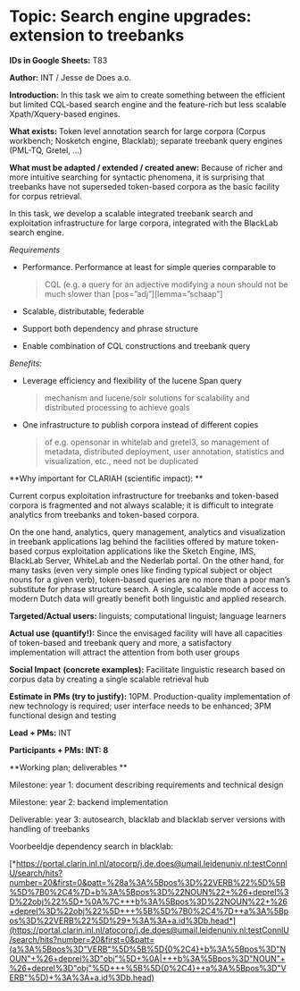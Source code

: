 Topic: Search engine upgrades: extension to treebanks
=====================================================

**IDs in Google Sheets:** T83

**Author:** INT / Jesse de Does a.o.

**Introduction:** In this task we aim to create something between the
efficient but limited CQL-based search engine and the feature-rich but
less scalable Xpath/Xquery-based engines.

**What exists:** Token level annotation search for large corpora (Corpus
workbench; Nosketch engine, Blacklab); separate treebank query engines
(PML-TQ, Gretel, ...)

**What must be adapted / extended / created anew:** Because of richer
and more intuitive searching for syntactic phenomena, it is surprising
that treebanks have not superseded token-based corpora as the basic
facility for corpus retrieval.

In this task, we develop a scalable integrated treebank search and
exploitation infrastructure for large corpora, integrated with the
BlackLab search engine.

*Requirements*

-   Performance. Performance at least for simple queries comparable to
    > CQL (e.g. a query for an adjective modifying a noun should not be
    > much slower than \[pos=”adj”\]\[lemma=”schaap”\]

-   Scalable, distributable, federable

-   Support both dependency and phrase structure

-   Enable combination of CQL constructions and treebank query

*Benefits:*

-   Leverage efficiency and flexibility of the lucene Span query
    > mechanism and lucene/solr solutions for scalability and
    > distributed processing to achieve goals

-   One infrastructure to publish corpora instead of different copies
    > of e.g. opensonar in whitelab and gretel3, so management of
    > metadata, distributed deployment, user annotation, statistics and
    > visualization, etc., need not be duplicated

**Why important for CLARIAH (scientific impact): **

Current corpus exploitation infrastructure for treebanks and token-based
corpora is fragmented and not always scalable; it is difficult to
integrate analytics from treebanks and token-based corpora.

On the one hand, analytics, query management, analytics and
visualization in treebank applications lag behind the facilities offered
by mature token-based corpus exploitation applications like the Sketch
Engine, IMS, BlackLab Server, WhiteLab and the Nederlab portal. On the
other hand, for many tasks (even very simple ones like finding typical
subject or object nouns for a given verb), token-based queries are no
more than a poor man’s substitute for phrase structure search. A single,
scalable mode of access to modern Dutch data will greatly benefit both
linguistic and applied research.

**Targeted/Actual users:** linguists; computational linguist; language
learners

**Actual use (quantify!):** Since the envisaged facility will have all
capacities of token-based and treebank query and more, a satisfactory
implementation will attract the attention from both user groups

**Social Impact** **(concrete examples):** Facilitate linguistic
research based on corpus data by creating a single scalable retrieval
hub

**Estimate in PMs (try to justify):** 10PM. Production-quality
implementation of new technology is required; user interface needs to be
enhanced; 3PM functional design and testing

**Lead + PMs:** INT

**Participants + PMs: INT: 8**

**Working plan; deliverables **

Milestone: year 1: document describing requirements and technical design

Milestone: year 2: backend implementation

Deliverable: year 3: autosearch, blacklab and blacklab server versions
with handling of treebanks

Voorbeeldje dependency search in blacklab:

[*https://portal.clarin.inl.nl/atocorp/j.de.does@umail.leidenuniv.nl:testConnlU/search/hits?number=20&first=0&patt=%28a%3A%5Bpos%3D%22VERB%22%5D%5B%5D%7B0%2C4%7D+b%3A%5Bpos%3D%22NOUN%22+%26+deprel%3D%22obj%22%5D+%0A%7C+++b%3A%5Bpos%3D%22NOUN%22+%26+deprel%3D%22obj%22%5D+++%5B%5D%7B0%2C4%7D++a%3A%5Bpos%3D%22VERB%22%5D%29+%3A%3A+a.id%3Db.head*](https://portal.clarin.inl.nl/atocorp/j.de.does@umail.leidenuniv.nl:testConnlU/search/hits?number=20&first=0&patt=(a%3A%5Bpos%3D"VERB"%5D%5B%5D{0%2C4}+b%3A%5Bpos%3D"NOUN"+%26+deprel%3D"obj"%5D+%0A|+++b%3A%5Bpos%3D"NOUN"+%26+deprel%3D"obj"%5D+++%5B%5D{0%2C4}++a%3A%5Bpos%3D"VERB"%5D)+%3A%3A+a.id%3Db.head)
